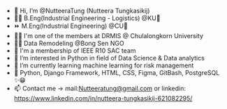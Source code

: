 - 👋 Hi, I’m @NutteeraTung (Nutteera Tungkasikij)
- 👩‍🎓 B.Eng(Industrial Engineering - Logistics) @KU💚
- ⏩ M.Eng(Industrial Engineering) @CU💟
- 🐱‍💻 I'm one of the members at DRMIS @ Chulalongkorn University
- 👩‍💻 Data Remodeling @Bong Sen NGO
- 👧 I'm a membership of IEEE R10 SAC team
- 👀 I’m interested in Python in field of Data Science & Data analytics
- 🌱 I’m currently learning machine learning for risk management
- 🎈 Python, Django Framework, HTML, CSS, Figma, GitBash, PostgreSQL ✨😁
- 📫 Contact me -> mail:Nutteeratung@gmail.com or linkedin: https://www.linkedin.com/in/nutteera-tungkasikij-621082295/



<!---
NutteeraTung/NutteeraTung is a ✨ special ✨ repository because its `README.md` (this file) appears on your GitHub profile.
You can click the Preview link to take a look at your changes.
--->

